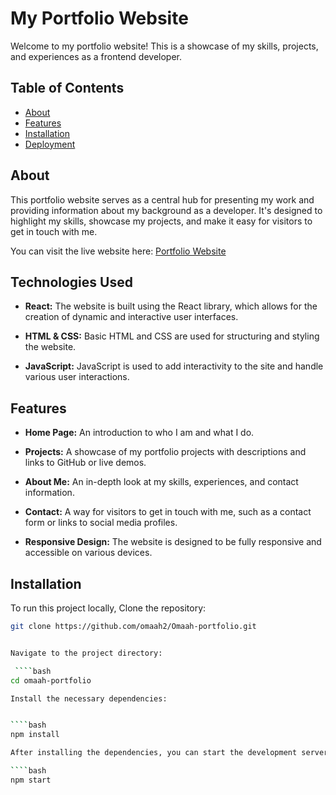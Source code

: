 # My Portfolio Website

Welcome to my portfolio website! This is a showcase of my skills, projects, and experiences as a frontend developer.

## Table of Contents

- [About](#about)
- [Features](#features)
- [Installation](#installation)
- [Deployment](#deployment)

## About

This portfolio website serves as a central hub for presenting my work and providing information about my background as a developer. It's designed to highlight my skills, showcase my projects, and make it easy for visitors to get in touch with me.

You can visit the live website here: [Portfolio Website](https://omaah-portfolio.vercel.app/)

## Technologies Used

- **React:** The website is built using the React library, which allows for the creation of dynamic and interactive user interfaces.

- **HTML & CSS:** Basic HTML and CSS are used for structuring and styling the website.

- **JavaScript:** JavaScript is used to add interactivity to the site and handle various user interactions.

## Features

- **Home Page:** An introduction to who I am and what I do.

- **Projects:** A showcase of my portfolio projects with descriptions and links to GitHub or live demos.

- **About Me:** An in-depth look at my skills, experiences, and contact information.

- **Contact:** A way for visitors to get in touch with me, such as a contact form or links to social media profiles.

- **Responsive Design:** The website is designed to be fully responsive and accessible on various devices.

## Installation

To run this project locally,
Clone the repository:

````bash
git clone https://github.com/omaah2/Omaah-portfolio.git


Navigate to the project directory:

 ````bash
cd omaah-portfolio

Install the necessary dependencies:


````bash
npm install

After installing the dependencies, you can start the development server:

````bash
npm start
